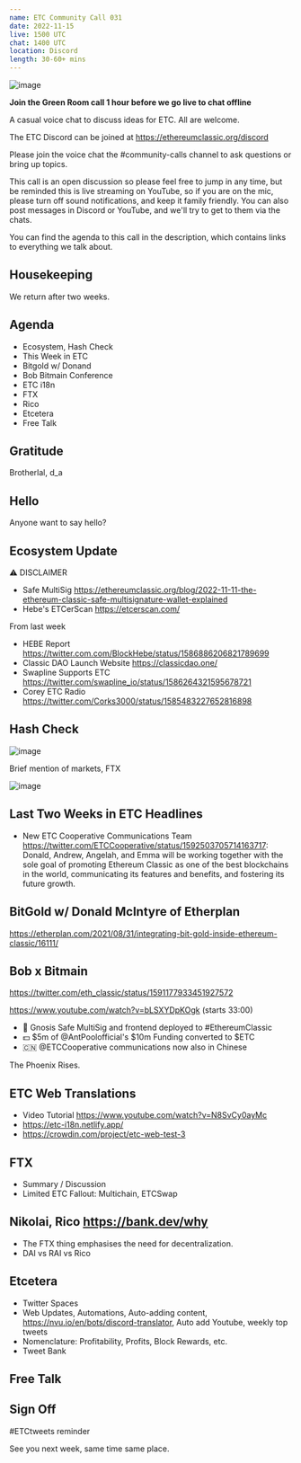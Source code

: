```yaml
---
name: ETC Community Call 031
date: 2022-11-15
live: 1500 UTC
chat: 1400 UTC
location: Discord
length: 30-60+ mins
---
```


![image](https://user-images.githubusercontent.com/1696942/201530671-53dd1d28-15a4-4d46-8d47-cda6deb37ddb.png)

**Join the Green Room call 1 hour before we go live to chat offline**

A casual voice chat to discuss ideas for ETC. All are welcome.

The ETC Discord can be joined at https://ethereumclassic.org/discord

Please join the voice chat the #community-calls channel to ask questions or bring up topics.

This call is an open discussion so please feel free to jump in any time, but be reminded this is live streaming on YouTube, so if you are on the mic, please turn off sound notifications, and keep it family friendly. You can also post messages in Discord or YouTube, and we'll try to get to them via the chats.

You can find the agenda to this call in the description, which contains links to everything we talk about.

## Housekeeping

We return after two weeks.

## Agenda

- Ecosystem, Hash Check
- This Week in ETC
- Bitgold w/ Donand
- Bob Bitmain Conference
- ETC i18n
- FTX
- Rico
- Etcetera
- Free Talk

## Gratitude

Brotherlal, d_a

## Hello

Anyone want to say hello?

## Ecosystem Update

⚠️ DISCLAIMER

- Safe MultiSig https://ethereumclassic.org/blog/2022-11-11-the-ethereum-classic-safe-multisignature-wallet-explained
- Hebe's ETCerScan https://etcerscan.com/

From last week

- HEBE Report https://twitter.com.com/BlockHebe/status/1586886206821789699
- Classic DAO Launch Website https://classicdao.one/
- Swapline Supports ETC https://twitter.com/swapline_io/status/1586264321595678721
- Corey ETC Radio https://twitter.com/Corks3000/status/1585483227652816898

## Hash Check

![image](https://user-images.githubusercontent.com/1696942/201929704-31def606-85ee-4af2-89a9-22ff23216f2b.png)

Brief mention of markets, FTX

![image](https://user-images.githubusercontent.com/1696942/201932078-59ebfef8-aa5a-4594-9472-345d5f92879b.png)

## Last Two Weeks in ETC Headlines

-  New ETC Cooperative Communications Team https://twitter.com/ETCCooperative/status/1592503705714163717: Donald, Andrew, Angelah, and Emma will be working together with the sole goal of promoting Ethereum Classic as one of the best blockchains in the world, communicating its features and benefits, and fostering its future growth.

## BitGold w/ Donald McIntyre of Etherplan

https://etherplan.com/2021/08/31/integrating-bit-gold-inside-ethereum-classic/16111/

## Bob x Bitmain

https://twitter.com/eth_classic/status/1591177933451927572

https://www.youtube.com/watch?v=bLSXYDpKOgk (starts 33:00)

- 🔐 Gnosis Safe MultiSig and frontend deployed to #EthereumClassic
- 💵 $5m of @AntPoolofficial's $10m Funding converted to $ETC
- 🇨🇳 @ETCCooperative communications now also in Chinese

The Phoenix Rises.

## ETC Web Translations

- Video Tutorial https://www.youtube.com/watch?v=N8SvCy0ayMc
- https://etc-i18n.netlify.app/
- https://crowdin.com/project/etc-web-test-3

## FTX

- Summary / Discussion
- Limited ETC Fallout: Multichain, ETCSwap

## Nikolai, Rico https://bank.dev/why

- The FTX thing emphasises the need for decentralization.
- DAI vs RAI vs Rico

## Etcetera

- Twitter Spaces
- Web Updates, Automations, Auto-adding content, https://nvu.io/en/bots/discord-translator, Auto add Youtube, weekly top tweets
- Nomenclature: Profitability, Profits, Block Rewards, etc.
- Tweet Bank

## Free Talk

## Sign Off

#ETCtweets reminder

See you next week, same time same place.
